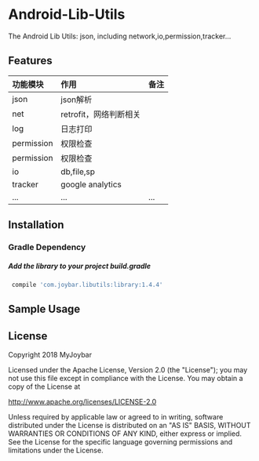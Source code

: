 # Android-Lib-Utils
The Android Lib Utils: json, including network,io,permission,tracker...

## Features
|功能模块|作用|备注|
|:---|:---|:---|
|json|json解析 ||
|net|retrofit，网络判断相关 ||
|log|日志打印||
|permission|权限检查||
|permission|权限检查||
|io|db,file,sp||
|tracker|google analytics||
|...|...|...|

## Installation
### Gradle Dependency
#####   Add the library to your project build.gradle
```gradle
 compile 'com.joybar.libutils:library:1.4.4'
```
## Sample Usage


## License

Copyright 2018 MyJoybar

Licensed under the Apache License, Version 2.0 (the "License");
you may not use this file except in compliance with the License.
You may obtain a copy of the License at

   http://www.apache.org/licenses/LICENSE-2.0

Unless required by applicable law or agreed to in writing, software
distributed under the License is distributed on an "AS IS" BASIS,
WITHOUT WARRANTIES OR CONDITIONS OF ANY KIND, either express or implied.
See the License for the specific language governing permissions and
limitations under the License.  